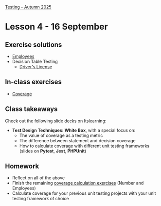 [Testing - Autumn 2025](https://github.com/arturomorarioja-kea/SD_Testing_E25/blob/main/README.md)

# Lesson 4 - 16 September

[    -> SonarQube free tier: https://www.sonarsource.com/blog/the-new-sonarqube-free-tier-is-here]: #
[    -> SonarQube Community Build (local): https://www.sonarsource.com/open-source-editions/sonarqube-community-edition]: #
[-> State Transition Testing slides]: #
[  -> Show the Checkout example (maybe as a class exercise, though it is big)]: #

## Exercise solutions
- [Employees](https://github.com/arturomorarioja-ek/SD_Testing_E25/blob/main/Lesson03/01%20Employees.md) 
- Decision Table Testing
  - [Driver's License](https://github.com/arturomorarioja-ek/SD_Testing_E25/blob/main/Lesson02/08%20EP%20BV%20DT%20Driver's%20license.md)
    
[  - Airline(https://github.com/arturomorarioja-ek/SD_Testing_E25/blob/main/Lesson02/09%20DT%20Airline.md)]: #

## In-class exercises
- [Coverage](https://github.com/arturomorarioja-ek/SD_Testing_E25/blob/main/Lesson04/01%20Coverage.md)

[- State Transition Testing: Checkout(https://github.com/arturomorarioja-ek/SD_Testing_E25/blob/main/Lesson03/02%20ST%20Checkout.md)]: #

## Class takeaways
Check out the following slide decks on Itslearning:
- **Test Design Techniques: White Box**, with a special focus on:
  - The value of coverage as a testing metric
  - The difference between statement and decision coverage
  - How to calculate coverage with different unit testing frameworks (slides on **Pytest**, **Jest**, **PHPUnit**)
    
[- **Static Testing: Static Code Analysis**, specifically:]: #
[  - The value these tools bring to software quality]: #
[  - Linting, exemplified in JavaScript (check out the slides on **ESLint**)]: #
[  - Static code analysis tools like SonarQube]: #
[- **Test Design Techniques - Black-box**, with especial attention to:]: #
[  - State Transition Diagrams]: #

## Homework
- Reflect on all of the above
- Finish the remaining [coverage calculation exercises](https://github.com/arturomorarioja-ek/SD_Testing_E25/edit/main/Lesson04/01%20Coverage.md) (Number and Employees)
- Calculate coverage for your previous unit testing projects with your unit testing framework of choice
  
[- Try linters for the programming language(s) of your choice with two purposes:]: #
[  - Finding syntax errors]: #
[  - Enforcing coding style and rules]: #
[- If into JavaScript, check out the ESLint configuration file sample(https://github.com/arturomorarioja/eslint_sample)]: #
[- Try as many static code analysis tools as you can. SonarQube is a good starting point, but you may find others specifically designed for your programming language(s) of choice]: #
[- Solve the following State Transition Diagrams exercises]: #
[  - ATM(https://github.com/arturomorarioja-ek/SD_Testing_E25/blob/main/Lesson03/03%20ST%20ATM.md)]: #
[  - Login(https://github.com/arturomorarioja-ek/SD_Testing_E25/blob/main/Lesson03/04%20ST%20Login)]: #
